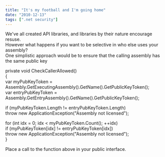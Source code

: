 ```yaml
---
title: "It's my football and I'm going home"
date: "2010-12-13"
tags: [".net security"]
---
```


We've all created API libraries, and libraries by their nature encourage resuse.  
However what happens if you want to be selective in who else uses your assembly?  
One simplistic approach would be to ensure that the calling assembly has the same public key  

private void CheckCallerAllowed()   
{  
var myPubKeyToken = Assembly.GetExecutingAssembly().GetName().GetPublicKeyToken();  
var entryPubKeyToken = Assembly.GetEntryAssembly().GetName().GetPublicKeyToken();   
  
if (myPubKeyToken.Length != entryPubKeyToken.Length)  
throw new ApplicationException("Assembly not licensed");  
  
for (int idx = 0; idx < myPubKeyToken.Count(); ++idx)  
if (myPubKeyToken[idx] != entryPubKeyToken[idx])  
throw new ApplicationException("Assembly not licensed");   
}

Place a call to the function above in your public interface.
